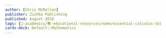 ```yaml
---
author: [Chris McMullen]
publisher: Zishka Publishing
published: August 2018
tags: [🔴-academics/📚-educational-resources/name/essential-calculus-skills-practice-workbook-with-full-solutions, study-note] 
cards-deck: Default::Mathematics
---
```

